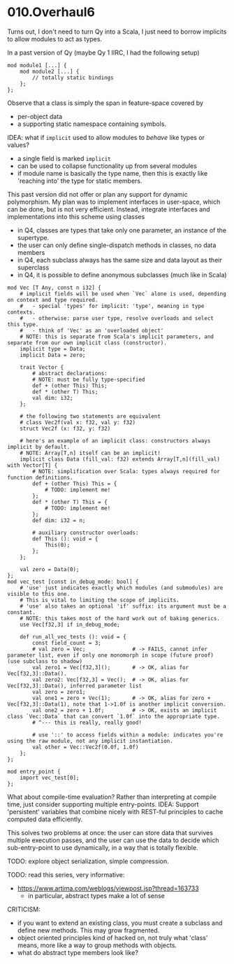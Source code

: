 # 010.Overhaul6

Turns out, I don't need to turn Qy into a Scala, I just need to borrow implicits to allow modules to act as types.

In a past version of Qy (maybe Qy 1 IIRC, I had the following setup)

```
mod module1 [...] {
    mod module2 [...] {
        // totally static bindings
    };
};
```

Observe that a class is simply the span in feature-space covered by 
-   per-object data
-   a supporting static namespace containing symbols.

IDEA: what if `implicit` used to allow modules to _behave_ like types or values?
-   a single field is marked `implicit`
-   can be used to collapse functionality up from several modules
-   if module name is basically the type name, then this is exactly like 'reaching into' the type for static members.

This past version did not offer or plan any support for dynamic polymorphism.
My plan was to implement interfaces in user-space, which can be done, but is not very efficient.
Instead, integrate interfaces and implementations into this scheme using classes
-   in Q4, classes are types that take only one parameter, an instance of the supertype.
-   the user can only define single-dispatch methods in classes, no data members
-   in Q4, each subclass always has the same size and data layout as their superclass
-   in Q4, it is possible to define anonymous subclasses (much like in Scala)

```
mod Vec [T Any, const n i32] {
    # implicit fields will be used when `Vec` alone is used, depending on context and type required.
    #   - special 'types' for implicit: 'type', meaning in type contexts.
    #   - otherwise: parse user type, resolve overloads and select this type.
    #   - think of 'Vec' as an 'overloaded object'
    # NOTE: this is separate from Scala's implicit parameters, and separate from our own implicit class (constructor).
    implicit type = Data;
    implicit Data = zero;

    trait Vector {
        # abstract declarations:
        # NOTE: must be fully type-specified
        def + (other This) This;
        def * (other T) This;
        val dim: i32;
    };

    # the following two statements are equivalent
    # class Vec2f(val x: f32, val y: f32)
    struct Vec2f (x: f32, y: f32)

    # here's an example of an implicit class: constructors always implicit by default.
    # NOTE: Array[T,n] itself can be an implicit!
    implicit class Data (fill_val: f32) extends Array[T,n](fill_val) with Vector[T] {
        # NOTE: simplification over Scala: types always required for function definitions.
        def + (other This) This = {
            # TODO: implement me!
        };
        def * (other T) This = {
            # TODO: implement me!
        };
        def dim: i32 = n;
    
        # auxiliary constructor overloads:
        def This (): void = {
            This(0);
        };
    };

    val zero = Data(0);
};
mod vec_test [const in_debug_mode: bool] {
    # 'use' just indicates exactly which modules (and submodules) are visible to this one.
    # This is vital to limiting the scope of implicits.
    # 'use' also takes an optional 'if' suffix: its argument must be a constant.
    # NOTE: this takes most of the hard work out of baking generics.
    use Vec[f32,3] if in_debug_mode;
    
    def run_all_vec_tests (): void = {
        const field_count = 3;
        # val zero = Vec;               # -> FAILS, cannot infer parameter list, even if only one monomorph in scope (future proof) (use subclass to shadow)
        val zero1 = Vec[f32,3]();       # -> OK, alias for Vec[f32,3]::Data().
        val zero2: Vec[f32,3] = Vec();  # -> OK, alias for Vec[f32,3]::Data(), inferred parameter list
        val zero = zero1;
        val one1 = zero + Vec(1);       # -> OK, alias for zero + Vec[f32,3]::Data(1), note that 1->1.0f is another implicit conversion.
        val one2 = zero + 1.0f;         # -> OK, exists an implicit class `Vec::Data` that can convert `1.0f` into the appropriate type.
        # ^--- this is really, really good!

        # use '::' to access fields within a module: indicates you're using the raw module, not any implicit instantiation.
        val other = Vec::Vec2f(0.0f, 1.0f)
    };
};

mod entry_point {
    import vec_test[0];
};
```

What about compile-time evaluation?
Rather than interpreting at compile time, just consider supporting multiple entry-points.
IDEA: Support 'persistent' variables that combine nicely with REST-ful principles to cache computed data efficiently.

This solves two problems at once: the user can store data that survives multiple execution passes, and the user can use the
data to decide which sub-entry-point to use dynamically, in a way that is totally flexible.

TODO: explore object serialization, simple compression.

TODO: read this series, very informative:
-   https://www.artima.com/weblogs/viewpost.jsp?thread=163733
    -   in particular, abstract types make a lot of sense

CRITICISM:
-   if you want to extend an existing class, you must create a subclass and define new methods. This may grow fragmented.
-   object oriented principles kind of hacked on, not truly what 'class' means, more like a way to group methods with objects.
-   what do abstract type members look like?
